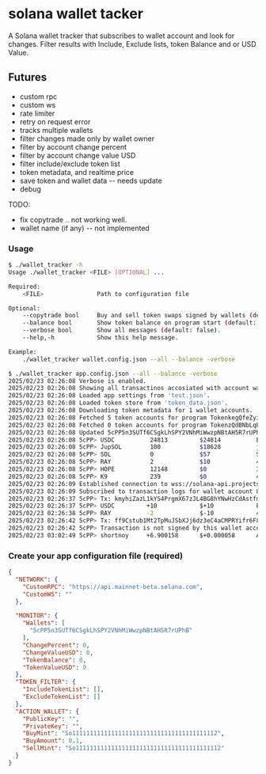 # solana wallet tacker

A Solana wallet tracker that subscribes to wallet account and look for changes.
Filter results with Include, Exclude lists, token Balance and or USD Value.

## Futures
- custom rpc
- custom ws
- rate limiter
- retry on request error
- tracks multiple wallets
- filter changes made only by wallet owner
- filter by account change percent
- filter by account change value USD
- filter include/exclude token list
- token metadata, and realtime price
- save token and wallet data        -- needs update
- debug

TODO:
- fix copytrade .. not working well.
- wallet name (if any)              -- not implemented

### Usage

```bash
$ ./wallet_tracker -h 
Usage ./wallet_tracker <FILE> [OPTIONAL] ...

Required:
    <FILE>               Path to configuration file

Optional:
    --copytrade bool     Buy and sell token swaps signed by wallets (default: false).
    --balance bool       Show token balance on program start (default: false).
    --verbose bool       Show all messages (default: false).
    --help,-h            Show this help message.

Example:
    ./wallet_tracker wallet.config.json --all --balance -verbose

```
```bash
$ ./wallet_tracker app.config.json --all --balance -verbose
2025/02/23 02:26:08 Verbose is enabled.
2025/02/23 02:26:08 Showing all transactinos accosiated with account wallet.
2025/02/23 02:26:08 Loaded app settings from 'test.json'.
2025/02/23 02:26:08 Loaded token store from 'token_data.json'.
2025/02/23 02:26:08 Downloading token metadata for 1 wallet accounts.
2025/02/23 02:26:08 Fetched 5 token accounts for program TokenkegQfeZyiNwAJbNbGKPFXCWuBvf9Ss623VQ5DA
2025/02/23 02:26:08 Fetched 0 token accounts for program TokenzQdBNbLqP5VEhdkAS6EPFLC1PHnBqCXEpPxuEb
2025/02/23 02:26:08 Updated 5cPP5n3SUTf6CSgkLhSPY2VNhMiWwzpNBtAH5R7rUPhB (6 tokens) in 0s.
2025/02/23 02:26:08 5cPP> USDC          24813         $24814          EPjFWdd5AufqSSqeM2qN1xzybapC8G4wEGGkZwyTDt1v
2025/02/23 02:26:08 5cPP> JupSOL        100           $18628          jupSoLaHXQiZZTSfEWMTRRgpnyFm8f6sZdosWBjx93v
2025/02/23 02:26:08 5cPP> SOL           0             $57             So11111111111111111111111111111111111111112
2025/02/23 02:26:08 5cPP> RAY           2             $10             4k3Dyjzvzp8eMZWUXbBCjEvwSkkk59S5iCNLY3QrkX6R
2025/02/23 02:26:08 5cPP> HOPE          12148         $0              3zAjZYeTtMxrEFfjuoweJ4mKfr6FvLBreCNxi3duKsas
2025/02/23 02:26:08 5cPP> K9            239           $0              4kGcHzt91xVk6hyJYBK1yuF6sGCjeJ9PXed3G7pw9rtY
2025/02/23 02:26:09 Established connection to wss://solana-api.projectserum.com.
2025/02/23 02:26:09 Subscribed to transaction logs for wallet account 8cui5n3SUTf6CSgkLhSPY2VNhMiWwzpNBtAH5R7rUPhB
2025/02/23 02:26:37 5cPP> Tx: kmyhiZazL1kYS4PrgmX67zJL4BG8hYNwHzCdAstfmHNwHhiMGTqgkXQrmGz4f4BWXsrDkRpVCCkXQrx5SzMVaFBs
2025/02/23 02:26:37 5cPP> USDC         +10            $+10            EPjFWdd5AufqSSqeM2qN1xzybapC8G4wEGGkZwyTDt1v   SWAP  
2025/02/23 02:26:38 5cPP> RAY          -2             $-10            4k3Dyjzvzp8eMZWUXbBCjEvwSkkk59S5iCNLY3QrkX6R   SOLD ALL
2025/02/23 02:26:42 5cPP> Tx: ff9Cstub1Mt2TpMuJSbXJj6dz3eC4aCMPRYifr6F8oyQv2FG1sqoMjeHDLSatC6VGEWwtjNgWkd3CJT1VoEQEup
2025/02/23 02:26:42 5cPP> Transaction is not signed by this wallet account!
2025/02/23 03:02:49 5cPP> shortnoy     +6.900158      $+0.000058      A4PWgKGXSPYnjk9ZkTbXhJASUpCqgUSHVTbvPruPpump
```

### Create your app configuration file (required)
```json
{
  "NETWORK": {
    "CustomRPC": "https://api.mainnet-beta.solana.com",
    "CustomWS": ""
  },

  "MONITOR": {
    "Wallets": [
      "5cPP5n3SUTf6CSgkLhSPY2VNhMiWwzpNBtAH5R7rUPhB"
    ],
    "ChangePercent": 0,
    "ChangeValueUSD": 0,
    "TokenBalance": 0,
    "TokenValueUSD": 0
  },
  "TOKEN_FILTER": {
    "IncludeTokenList": [],
    "ExcludeTokenList": []
  },
  "ACTION_WALLET": {
    "PublicKey": "",
    "PrivateKey": "",
    "BuyMint": "So11111111111111111111111111111111111111112",
    "BuyAmount": 0.1,
    "SellMint": "So11111111111111111111111111111111111111112"
  }
}
```
